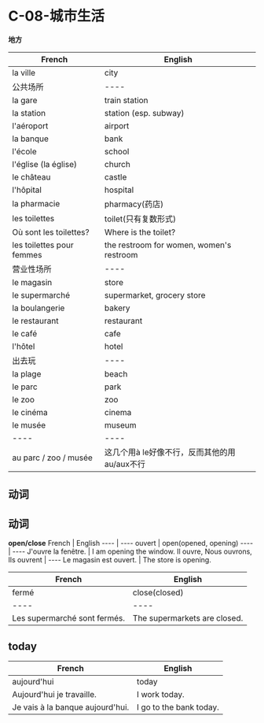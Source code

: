 # C-08-城市生活

**地方**

French | English
---- | ----
la ville | city
公共场所 | ----
la gare | train station
la station | station (esp. subway)
l'aéroport | airport
la banque | bank
l'école | school
l'église (la église) | church
le château | castle
l'hôpital | hospital
la pharmacie | pharmacy(药店)
les toilettes | toilet(只有复数形式)
Où sont les toilettes? | Where is the toilet?
les toilettes pour femmes | the restroom for women, women's restroom
营业性场所 | ----
le magasin | store
le supermarché | supermarket, grocery store
la boulangerie | bakery
le restaurant | restaurant
le café | cafe
l'hôtel | hotel
出去玩 | ----
la plage | beach
le parc | park
le zoo | zoo
le cinéma | cinema
le musée | museum
---- | ----
au parc / zoo / musée | 这几个用à le好像不行，反而其他的用au/aux不行


## 动词

## 动词

**open/close**
French | English
---- | ----
ouvert | open(opened, opening)
---- | ----
J'ouvre la fenêtre. | I am opening the window.
Il ouvre, Nous ouvrons, Ils ouvrent | ----
Le magasin est ouvert. | The store is opening.

French | English
---- | ----
fermé | close(closed)
---- | ----
Les supermarché sont fermés. | The supermarkets are closed.

## today

French | English
---- | ----
aujourd'hui | today
Aujourd'hui je travaille. | I work today.
Je vais à la banque aujourd'hui. | I go to the bank today.

